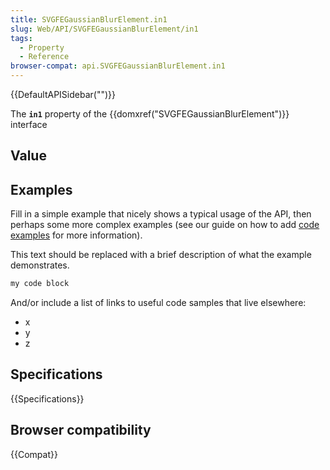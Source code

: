 ```yaml
---
title: SVGFEGaussianBlurElement.in1
slug: Web/API/SVGFEGaussianBlurElement/in1
tags:
  - Property
  - Reference
browser-compat: api.SVGFEGaussianBlurElement.in1
---
```

{{DefaultAPISidebar("")}}

The **`in1`** property of the {{domxref("SVGFEGaussianBlurElement")}} interface 

## Value



## Examples

Fill in a simple example that nicely shows a typical usage of the API, then perhaps some more complex examples (see our guide on how to add [code examples](/en-US/docs/MDN/Contribute/Structures/Code_examples) for more information).

This text should be replaced with a brief description of what the example demonstrates.

```js
my code block
```

And/or include a list of links to useful code samples that live elsewhere:

*   x
*   y
*   z

## Specifications

{{Specifications}}

## Browser compatibility

{{Compat}}


